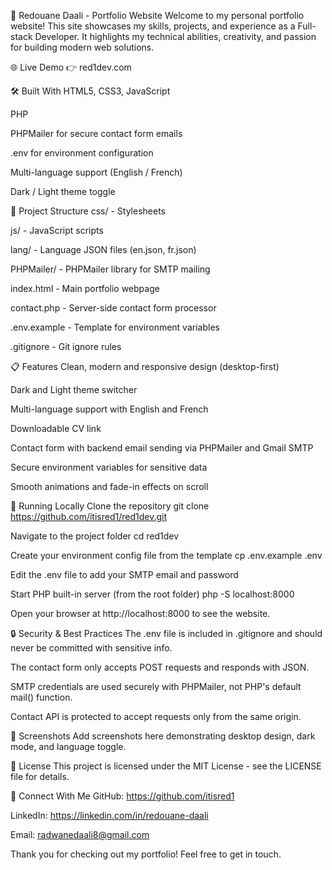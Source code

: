 💼 Redouane Daali - Portfolio Website
Welcome to my personal portfolio website! This site showcases my skills, projects, and experience as a Full-stack Developer.
It highlights my technical abilities, creativity, and passion for building modern web solutions.

🌐 Live Demo
👉 red1dev.com

🛠️ Built With
HTML5, CSS3, JavaScript

PHP

PHPMailer for secure contact form emails

.env for environment configuration

Multi-language support (English / French)

Dark / Light theme toggle

📂 Project Structure
css/ - Stylesheets

js/ - JavaScript scripts

lang/ - Language JSON files (en.json, fr.json)

PHPMailer/ - PHPMailer library for SMTP mailing

index.html - Main portfolio webpage

contact.php - Server-side contact form processor

.env.example - Template for environment variables

.gitignore - Git ignore rules

📋 Features
Clean, modern and responsive design (desktop-first)

Dark and Light theme switcher

Multi-language support with English and French

Downloadable CV link

Contact form with backend email sending via PHPMailer and Gmail SMTP

Secure environment variables for sensitive data

Smooth animations and fade-in effects on scroll

🧪 Running Locally
Clone the repository
git clone https://github.com/itisred1/red1dev.git

Navigate to the project folder
cd red1dev

Create your environment config file from the template
cp .env.example .env

Edit the .env file to add your SMTP email and password

Start PHP built-in server (from the root folder)
php -S localhost:8000

Open your browser at http://localhost:8000 to see the website.

🔒 Security & Best Practices
The .env file is included in .gitignore and should never be committed with sensitive info.

The contact form only accepts POST requests and responds with JSON.

SMTP credentials are used securely with PHPMailer, not PHP's default mail() function.

Contact API is protected to accept requests only from the same origin.

📸 Screenshots
Add screenshots here demonstrating desktop design, dark mode, and language toggle.

📄 License
This project is licensed under the MIT License - see the LICENSE file for details.

🤝 Connect With Me
GitHub: https://github.com/itisred1

LinkedIn: https://linkedin.com/in/redouane-daali

Email: radwanedaali8@gmail.com

Thank you for checking out my portfolio! Feel free to get in touch.
